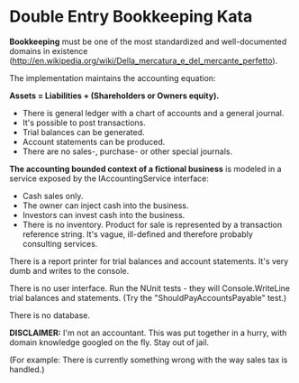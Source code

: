 Double Entry Bookkeeping Kata
=============================

__Bookkeeping__ must be one of the most standardized and well-documented domains in existence (http://en.wikipedia.org/wiki/Della_mercatura_e_del_mercante_perfetto).

The implementation maintains the accounting equation: 

__Assets = Liabilities + (Shareholders or Owners equity).__

* There is general ledger with a chart of accounts and a general journal.
* It's possible to post transactions.
* Trial balances can be generated.
* Account statements can be produced.
* There are no sales-, purchase- or other special journals. 

__The accounting bounded context of a fictional business__ is modeled in a service exposed by the IAccountingService interface:

* Cash sales only.
* The owner can inject cash into the business.
* Investors can invest cash into the business.
* There is no inventory. Product for sale is represented by a transaction reference string. It's vague, ill-defined and therefore probably consulting services.

There is a report printer for trial balances and account statements. It's very dumb and writes to the console.

There is no user interface. Run the NUnit tests - they will Console.WriteLine trial balances and statements. (Try the "ShouldPayAccountsPayable" test.)

There is no database.

__DISCLAIMER:__ I'm not an accountant. This was put together in a hurry, with domain knowledge googled on the fly. Stay out of jail.

(For example: There is currently something wrong with the way sales tax is handled.) 

